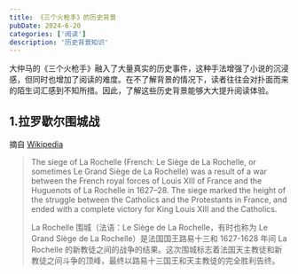 ```yaml
---
title: 《三个火枪手》的历史背景
pubDate: 2024-6-20
categories: ['阅读']
description: '历史背景知识'
---
```


大仲马的《三个火枪手》融入了大量真实的历史事件，这种手法增强了小说的沉浸感，但同时也增加了阅读的难度。在不了解背景的情况下，读者往往会对扑面而来的陌生词汇感到不知所措。因此，了解这些历史背景能够大大提升阅读体验。

## 1.拉罗歇尔围城战

摘自 [Wikipedia](https://en.wikipedia.org/wiki/Siege_of_La_Rochelle)

> The siege of La Rochelle (French: Le Siège de La Rochelle, or sometimes Le Grand Siège de La Rochelle) was a result of a war between the French royal forces of Louis XIII of France and the Huguenots of La Rochelle in 1627–28. The siege marked the height of the struggle between the Catholics and the Protestants in France, and ended with a complete victory for King Louis XIII and the Catholics.
>
> La Rochelle 围城（法语：Le Siège de La Rochelle，有时也称为 Le Grand Siège de La Rochelle）是法国国王路易十三和 1627-1628 年间 La Rochelle 的新教徒之间的战争的结果。这次围城标志着法国天主教徒和新教徒之间斗争的顶峰，最终以路易十三国王和天主教徒的完全胜利告终。
